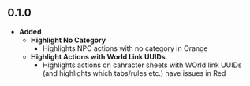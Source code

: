 ## 0.1.0

- **Added**
  - **Highlight No Category**
    - Highlights NPC actions with no category in Orange
  - **Highlight Actions with World Link UUIDs**
    - Highlights actions on cahracter sheets with WOrld link UUIDs (and highlights which tabs/rules etc.) have issues in Red
